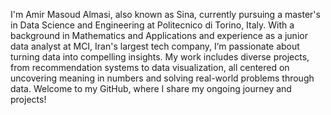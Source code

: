 I'm Amir Masoud Almasi, also known as Sina, currently pursuing a master's in Data Science and Engineering at Politecnico di Torino, Italy. With a background in Mathematics and Applications and experience as a junior data analyst at MCI, Iran's largest tech company, I’m passionate about turning data into compelling insights. My work includes diverse projects, from recommendation systems to data visualization, all centered on uncovering meaning in numbers and solving real-world problems through data. Welcome to my GitHub, where I share my ongoing journey and projects!
